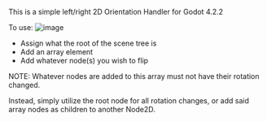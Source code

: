 This is a simple left/right 2D Orientation Handler for Godot 4.2.2

To use:
  ![image](https://github.com/user-attachments/assets/a2ccfba6-49f9-4fde-b74a-715ce3181475)
  - Assign what the root of the scene tree is
  - Add an array element
  - Add whatever node(s) you wish to flip

NOTE: Whatever nodes are added to this array must not have their rotation changed.

Instead, simply utilize the root node for all rotation changes, or add said array nodes as children to another Node2D.
